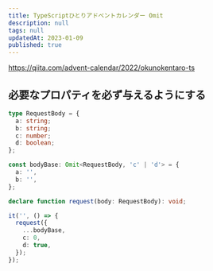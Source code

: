 ```yaml
---
title: TypeScriptひとりアドベントカレンダー Omit
description: null
tags: null
updatedAt: 2023-01-09
published: true
---
```


https://qiita.com/advent-calendar/2022/okunokentaro-ts

## 必要なプロパティを必ず与えるようにする

```ts
type RequestBody = {
  a: string;
  b: string;
  c: number;
  d: boolean;
};

const bodyBase: Omit<RequestBody, 'c' | 'd'> = {
  a: '',
  b: '',
};

declare function request(body: RequestBody): void;

it('', () => {
  request({
    ...bodyBase,
    c: 0,
    d: true,
  });
});

```
